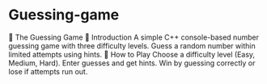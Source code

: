 # Guessing-game
🎯 The Guessing Game 📝 Introduction A simple C++ console-based number guessing game with three difficulty levels. Guess a random number within limited attempts using hints.  🚀 How to Play Choose a difficulty level (Easy, Medium, Hard).  Enter guesses and get hints.  Win by guessing correctly or lose if attempts run out.
